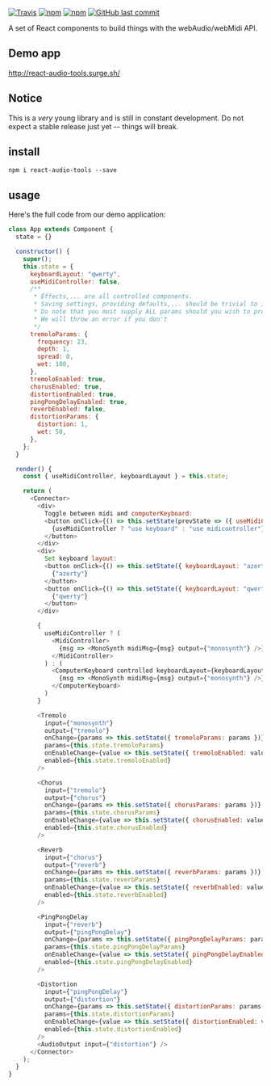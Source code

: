[![Travis](https://img.shields.io/travis/ambewas/react-audio-tools.svg)]()
[![npm](https://img.shields.io/npm/v/react-audio-tools.svg)]()
[![npm](https://img.shields.io/npm/dt/react-audio-tools.svg)]()
[![GitHub last commit](https://img.shields.io/github/last-commit/ambewas/react-audio-tools.svg)]()

A set of React components to build things with the webAudio/webMidi API.

## Demo app

http://react-audio-tools.surge.sh/

## Notice

This is a *very* young library and is still in constant development. Do not expect a stable release just yet -- things will break.

## install

`npm i react-audio-tools --save`

## usage

Here's the full code from our demo application:

```js
class App extends Component {
  state = {}

  constructor() {
    super();
    this.state = {
      keyboardLayout: "qwerty",
      useMidiController: false,
      /**
       * Effects,... are all controlled components.
       * Saving settings, providing defaults,... should be trivial to implement now.
       * Do note that you must supply ALL params should you wish to provide your own defaults.
       * We will throw an error if you don't
       */
      tremoloParams: {
        frequency: 23,
        depth: 1,
        spread: 0,
        wet: 100,
      },
      tremoloEnabled: true,
      chorusEnabled: true,
      distortionEnabled: true,
      pingPongDelayEnabled: true,
      reverbEnabled: false,
      distortionParams: {
        distortion: 1,
        wet: 50,
      },
    };
  }

  render() {
    const { useMidiController, keyboardLayout } = this.state;

    return (
      <Connector>
        <div>
          Toggle between midi and computerKeyboard:
          <button onClick={() => this.setState(prevState => ({ useMidiController: !prevState.useMidiController }))}>
            {useMidiController ? "use keyboard" : "use midicontroller"}
          </button>
        </div>
        <div>
          Set keyboard layout:
          <button onClick={() => this.setState({ keyboardLayout: "azerty" })}>
            {"azerty"}
          </button>
          <button onClick={() => this.setState({ keyboardLayout: "qwerty" })}>
            {"qwerty"}
          </button>
        </div>

        {
          useMidiController ? (
            <MidiController>
              {msg => <MonoSynth midiMsg={msg} output={"monosynth"} />}
            </MidiController>
          ) : (
            <ComputerKeyboard controlled keyboardLayout={keyboardLayout}>
              {msg => <MonoSynth midiMsg={msg} output={"monosynth"} />}
            </ComputerKeyboard>
          )
        }

        <Tremolo
          input={"monosynth"}
          output={"tremolo"}
          onChange={params => this.setState({ tremoloParams: params })}
          params={this.state.tremoloParams}
          onEnableChange={value => this.setState({ tremoloEnabled: value })}
          enabled={this.state.tremoloEnabled}
        />

        <Chorus
          input={"tremolo"}
          output={"chorus"}
          onChange={params => this.setState({ chorusParams: params })}
          params={this.state.chorusParams}
          onEnableChange={value => this.setState({ chorusEnabled: value })}
          enabled={this.state.chorusEnabled}
        />

        <Reverb
          input={"chorus"}
          output={"reverb"}
          onChange={params => this.setState({ reverbParams: params })}
          params={this.state.reverbParams}
          onEnableChange={value => this.setState({ reverbEnabled: value })}
          enabled={this.state.reverbEnabled}
        />

        <PingPongDelay
          input={"reverb"}
          output={"pingPongDelay"}
          onChange={params => this.setState({ pingPongDelayParams: params })}
          params={this.state.pingPongDelayParams}
          onEnableChange={value => this.setState({ pingPongDelayEnabled: value })}
          enabled={this.state.pingPongDelayEnabled}
        />

        <Distortion
          input={"pingPongDelay"}
          output={"distortion"}
          onChange={params => this.setState({ distortionParams: params })}
          params={this.state.distortionParams}
          onEnableChange={value => this.setState({ distortionEnabled: value })}
          enabled={this.state.distortionEnabled}
        />
        <AudioOutput input={"distortion"} />
      </Connector>
    );
  }
}


```
